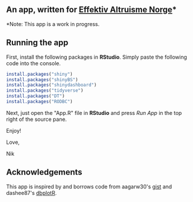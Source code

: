 ## An app, written for [Effektiv Altruisme Norge](https://effektivaltruisme.no/)*
*Note: This app is a work in progress.
## Running the app

First, install the following packages in __RStudio__. Simply paste the following code into the console.

```R
install.packages("shiny")
install.packages("shinyBS")
install.packages("shinydashboard")
install.packages("tidyverse")
install.packages("DT")
install.packages("RODBC")
```


Next, just open the "App.R" file in __RStudio__ and press _Run App_ in the top right of the source pane.

Enjoy!

Love,

Nik

## Acknowledgements

This app is inspired by and borrows code from aagarw30's [gist](https://gist.github.com/aagarw30/c593799bc7d8557dc863411bb552e4f4) and dashee87's [dbplotR](https://github.com/dashee87/dbplotR).